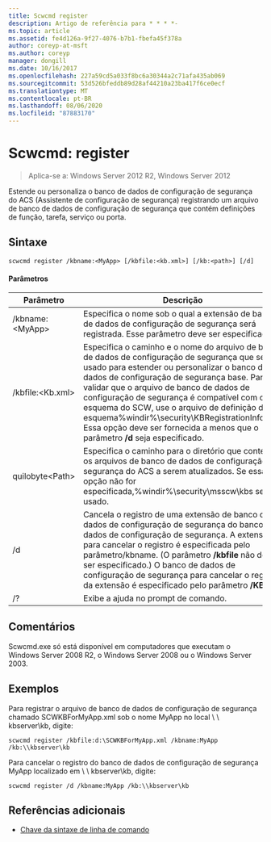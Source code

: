 ```yaml
---
title: Scwcmd register
description: Artigo de referência para * * * *-
ms.topic: article
ms.assetid: fe4d126a-9f27-4076-b7b1-fbefa45f378a
author: coreyp-at-msft
ms.author: coreyp
manager: dongill
ms.date: 10/16/2017
ms.openlocfilehash: 227a59cd5a033f8bc6a30344a2c71afa435ab069
ms.sourcegitcommit: 53d526bfeddb89d28af44210a23ba417f6ce0ecf
ms.translationtype: MT
ms.contentlocale: pt-BR
ms.lasthandoff: 08/06/2020
ms.locfileid: "87883170"
---
```

# <a name="scwcmd-register"></a>Scwcmd: register

> Aplica-se a: Windows Server 2012 R2, Windows Server 2012

Estende ou personaliza o banco de dados de configuração de segurança do ACS (Assistente de configuração de segurança) registrando um arquivo de banco de dados de configuração de segurança que contém definições de função, tarefa, serviço ou porta.

## <a name="syntax"></a>Sintaxe

```
scwcmd register /kbname:<MyApp> [/kbfile:<kb.xml>] [/kb:<path>] [/d]
```

#### <a name="parameters"></a>Parâmetros

|Parâmetro|Descrição|
|---------|-----------|
|/kbname:\<MyApp>|Especifica o nome sob o qual a extensão de banco de dados de configuração de segurança será registrada. Esse parâmetro deve ser especificado.|
|/kbfile:\<Kb.xml>|Especifica o caminho e o nome do arquivo de banco de dados de configuração de segurança que será usado para estender ou personalizar o banco de dados de configuração de segurança base. Para validar que o arquivo de banco de dados de configuração de segurança é compatível com o esquema do SCW, use o arquivo de definição de esquema%windir%\security\KBRegistrationInfo.xsd. Essa opção deve ser fornecida a menos que o parâmetro **/d** seja especificado.|
|quilobyte\<Path>|Especifica o caminho para o diretório que contém os arquivos de banco de dados de configuração de segurança do ACS a serem atualizados. Se essa opção não for especificada,%windir%\security\msscw\kbs será usado.|
|/d|Cancela o registro de uma extensão de banco de dados de configuração de segurança do banco de dados de configuração de segurança. A extensão para cancelar o registro é especificada pelo parâmetro/kbname. (O parâmetro **/kbfile** não deve ser especificado.) O banco de dados de configuração de segurança para cancelar o registro da extensão é especificado pelo parâmetro **/KB** .|
|/?|Exibe a ajuda no prompt de comando.|

## <a name="remarks"></a>Comentários

Scwcmd.exe só está disponível em computadores que executam o Windows Server 2008 R2, o Windows Server 2008 ou o Windows Server 2003.

## <a name="examples"></a>Exemplos

Para registrar o arquivo de banco de dados de configuração de segurança chamado SCWKBForMyApp.xml sob o nome MyApp no local \\ \\ kbserver\kb, digite:
```
scwcmd register /kbfile:d:\SCWKBForMyApp.xml /kbname:MyApp /kb:\\kbserver\kb
```
Para cancelar o registro do banco de dados de configuração de segurança MyApp localizado em \\ \\ kbserver\kb, digite:
```
scwcmd register /d /kbname:MyApp /kb:\\kbserver\kb
```

## <a name="additional-references"></a>Referências adicionais

- [Chave da sintaxe de linha de comando](command-line-syntax-key.md)